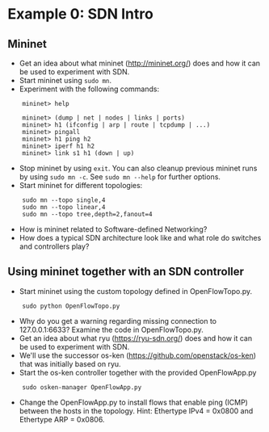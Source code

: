 # Example 0: SDN Intro

## Mininet

* Get an idea about what mininet (http://mininet.org/) does and how it can be used to experiment with SDN.
* Start mininet using ```sudo mn```.
* Experiment with the following commands:

```	
    mininet> help
	
	mininet> (dump | net | nodes | links | ports)
	mininet> h1 (ifconfig | arp | route | tcpdump | ...)
	mininet> pingall
	mininet> h1 ping h2
	mininet> iperf h1 h2
	mininet> link s1 h1 (down | up)
```

* Stop mininet by using ```exit```. You can also cleanup previous mininet runs by using ```sudo mn -c```. See ```sudo mn --help``` for further options.
* Start mininet for different topologies:

```
    sudo mn --topo single,4
	sudo mn --topo linear,4
	sudo mn --topo tree,depth=2,fanout=4
```

* How is mininet related to Software-defined Networking?
* How does a typical SDN architecture look like and what role do switches and controllers play?

## Using mininet together with an SDN controller

* Start mininet using the custom topology defined in OpenFlowTopo.py.

```
	sudo python OpenFlowTopo.py
```

* Why do you get a warning regarding missing connection to 127.0.0.1:6633? Examine the code in OpenFlowTopo.py.
* Get an idea about what ryu (https://ryu-sdn.org/) does and how it can be used to experiment with SDN.
* We'll use the successor os-ken (https://github.com/openstack/os-ken) that was initially based on ryu.
* Start the os-ken controller together with the provided OpenFlowApp.py

```
	sudo osken-manager OpenFlowApp.py
```

* Change the OpenFlowApp.py to install flows that enable ping (ICMP) between the hosts in the topology. Hint: Ethertype IPv4 = 0x0800 and Ethertype ARP = 0x0806.
